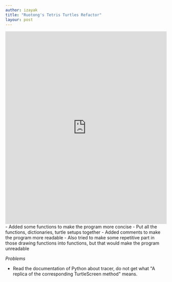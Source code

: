 ```yaml
---
author: izayak
title: "Ruotong's Tetris Turtles Refactor"
layour: post
---
```


<iframe src="https://trinket.io/embed/python/1c64401265" width="100%" height="600" frameborder="0" marginwidth="0" marginheight="0" allowfullscreen></iframe>  
- Added some functions to make the program more concise  
- Put all the functions, dictionaries, turtle setups together
- Added comments to make the program more readable
- Also tried to make some repetitive part in those drawing functions into functions, but that would make the program unreadable


*Problems*  
- Read the documentation of Python about tracer, do not get what "A replica of the corresponding TurtleScreen method" means.  
